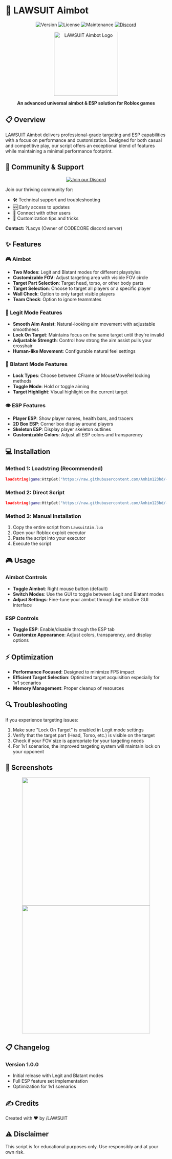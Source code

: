 # 🎯 LAWSUIT Aimbot

<div align="center">
  
  ![Version](https://img.shields.io/badge/version-1.0.0-blue.svg?cacheSeconds=2592000)
  ![License](https://img.shields.io/badge/License-MIT-yellow.svg)
  ![Maintenance](https://img.shields.io/badge/Maintained%3F-yes-green.svg)
  [![Discord](https://img.shields.io/discord/1234567890?color=5865F2&logo=discord&logoColor=white)](https://discord.gg/5qfFah97nN)

  <img src="https://github.com/Amhim123hd/-LAWSUIT-UNIVERSAL/raw/main/logo.png" alt="LAWSUIT Aimbot Logo" width="200"/>
  
  **An advanced universal aimbot & ESP solution for Roblox games**
  
</div>

## 📋 Overview

LAWSUIT Aimbot delivers professional-grade targeting and ESP capabilities with a focus on performance and customization. Designed for both casual and competitive play, our script offers an exceptional blend of features while maintaining a minimal performance footprint.

## 🔗 Community & Support

<div align="center">
  
  [![Join our Discord](https://img.shields.io/badge/Discord-Join%20Now-5865F2?style=for-the-badge&logo=discord&logoColor=white)](https://discord.gg/5qfFah97nN)
  
</div>

Join our thriving community for:
- 🛠️ Technical support and troubleshooting
- 🆕 Early access to updates
- 💬 Connect with other users
- 🔧 Customization tips and tricks

**Contact:** ?Lacys (Owner of CODECORE discord server)

## ✨ Features

### 🎮 Aimbot
- **Two Modes**: Legit and Blatant modes for different playstyles
- **Customizable FOV**: Adjust targeting area with visible FOV circle
- **Target Part Selection**: Target head, torso, or other body parts
- **Target Selection**: Choose to target all players or a specific player
- **Wall Check**: Option to only target visible players
- **Team Check**: Option to ignore teammates

### 🔫 Legit Mode Features
- **Smooth Aim Assist**: Natural-looking aim movement with adjustable smoothness
- **Lock On Target**: Maintains focus on the same target until they're invalid
- **Adjustable Strength**: Control how strong the aim assist pulls your crosshair
- **Human-like Movement**: Configurable natural feel settings

### 🚀 Blatant Mode Features
- **Lock Types**: Choose between CFrame or MouseMoveRel locking methods
- **Toggle Mode**: Hold or toggle aiming
- **Target Highlight**: Visual highlight on the current target

### 👁️ ESP Features
- **Player ESP**: Show player names, health bars, and tracers
- **2D Box ESP**: Corner box display around players
- **Skeleton ESP**: Display player skeleton outlines
- **Customizable Colors**: Adjust all ESP colors and transparency

## 💻 Installation

### Method 1: Loadstring (Recommended)

```lua
loadstring(game:HttpGet("https://raw.githubusercontent.com/Amhim123hd/-LAWSUIT-UNIVERSAL/main/loadstring.lua"))()
```

### Method 2: Direct Script

```lua
loadstring(game:HttpGet("https://raw.githubusercontent.com/Amhim123hd/-LAWSUIT-UNIVERSAL/main/LawsuitAim.lua"))()
```

### Method 3: Manual Installation

1. Copy the entire script from `LawsuitAim.lua`
2. Open your Roblox exploit executor
3. Paste the script into your executor
4. Execute the script

## 🎮 Usage

### Aimbot Controls
- **Toggle Aimbot**: Right mouse button (default)
- **Switch Modes**: Use the GUI to toggle between Legit and Blatant modes
- **Adjust Settings**: Fine-tune your aimbot through the intuitive GUI interface

### ESP Controls
- **Toggle ESP**: Enable/disable through the ESP tab
- **Customize Appearance**: Adjust colors, transparency, and display options

## ⚡ Optimization

- **Performance Focused**: Designed to minimize FPS impact
- **Efficient Target Selection**: Optimized target acquisition especially for 1v1 scenarios
- **Memory Management**: Proper cleanup of resources

## 🔍 Troubleshooting

If you experience targeting issues:
1. Make sure "Lock On Target" is enabled in Legit mode settings
2. Verify that the target part (Head, Torso, etc.) is visible on the target
3. Check if your FOV size is appropriate for your targeting needs
4. For 1v1 scenarios, the improved targeting system will maintain lock on your opponent

## 📸 Screenshots

<div align="center">
  <img src="https://github.com/Amhim123hd/-LAWSUIT-UNIVERSAL/raw/main/preview1.png" width="400"/>
  <img src="https://github.com/Amhim123hd/-LAWSUIT-UNIVERSAL/raw/main/preview2.png" width="400"/>
</div>

## 📋 Changelog

### Version 1.0.0
- Initial release with Legit and Blatant modes
- Full ESP feature set implementation
- Optimization for 1v1 scenarios

## ✍️ Credits

Created with ❤️ by /LAWSUIT

## ⚠️ Disclaimer

This script is for educational purposes only. Use responsibly and at your own risk.
